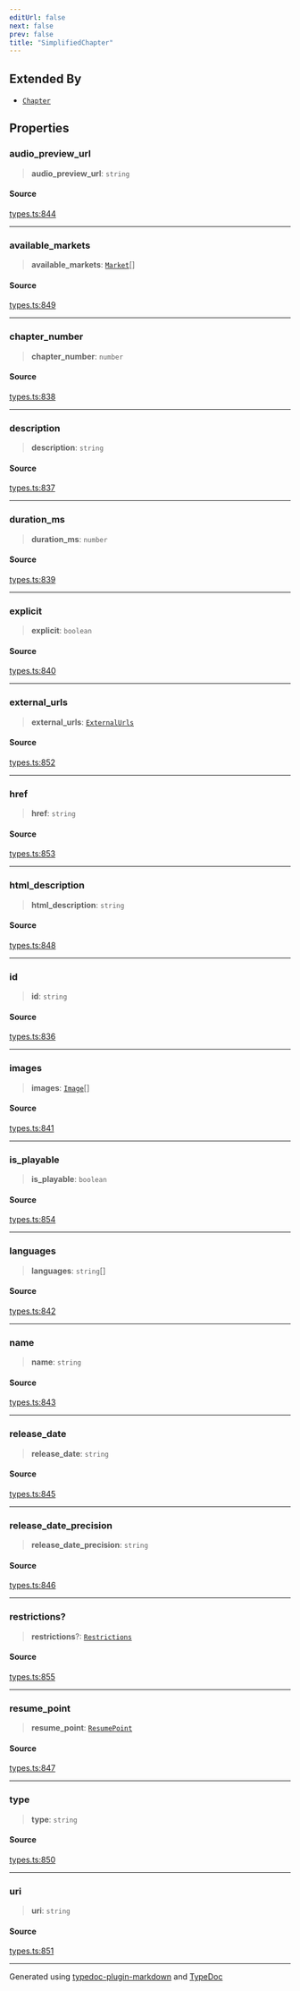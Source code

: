 ```yaml
---
editUrl: false
next: false
prev: false
title: "SimplifiedChapter"
---
```


## Extended By

- [`Chapter`](/api/interfaces/chapter/)

## Properties

### audio\_preview\_url

> **audio\_preview\_url**: `string`

#### Source

[types.ts:844](https://github.com/fostertheweb/spotify-web-sdk/blob/9d7441b/src/types.ts#L844)

***

### available\_markets

> **available\_markets**: [`Market`](/api/type-aliases/market/)[]

#### Source

[types.ts:849](https://github.com/fostertheweb/spotify-web-sdk/blob/9d7441b/src/types.ts#L849)

***

### chapter\_number

> **chapter\_number**: `number`

#### Source

[types.ts:838](https://github.com/fostertheweb/spotify-web-sdk/blob/9d7441b/src/types.ts#L838)

***

### description

> **description**: `string`

#### Source

[types.ts:837](https://github.com/fostertheweb/spotify-web-sdk/blob/9d7441b/src/types.ts#L837)

***

### duration\_ms

> **duration\_ms**: `number`

#### Source

[types.ts:839](https://github.com/fostertheweb/spotify-web-sdk/blob/9d7441b/src/types.ts#L839)

***

### explicit

> **explicit**: `boolean`

#### Source

[types.ts:840](https://github.com/fostertheweb/spotify-web-sdk/blob/9d7441b/src/types.ts#L840)

***

### external\_urls

> **external\_urls**: [`ExternalUrls`](/api/interfaces/externalurls/)

#### Source

[types.ts:852](https://github.com/fostertheweb/spotify-web-sdk/blob/9d7441b/src/types.ts#L852)

***

### href

> **href**: `string`

#### Source

[types.ts:853](https://github.com/fostertheweb/spotify-web-sdk/blob/9d7441b/src/types.ts#L853)

***

### html\_description

> **html\_description**: `string`

#### Source

[types.ts:848](https://github.com/fostertheweb/spotify-web-sdk/blob/9d7441b/src/types.ts#L848)

***

### id

> **id**: `string`

#### Source

[types.ts:836](https://github.com/fostertheweb/spotify-web-sdk/blob/9d7441b/src/types.ts#L836)

***

### images

> **images**: [`Image`](/api/interfaces/image/)[]

#### Source

[types.ts:841](https://github.com/fostertheweb/spotify-web-sdk/blob/9d7441b/src/types.ts#L841)

***

### is\_playable

> **is\_playable**: `boolean`

#### Source

[types.ts:854](https://github.com/fostertheweb/spotify-web-sdk/blob/9d7441b/src/types.ts#L854)

***

### languages

> **languages**: `string`[]

#### Source

[types.ts:842](https://github.com/fostertheweb/spotify-web-sdk/blob/9d7441b/src/types.ts#L842)

***

### name

> **name**: `string`

#### Source

[types.ts:843](https://github.com/fostertheweb/spotify-web-sdk/blob/9d7441b/src/types.ts#L843)

***

### release\_date

> **release\_date**: `string`

#### Source

[types.ts:845](https://github.com/fostertheweb/spotify-web-sdk/blob/9d7441b/src/types.ts#L845)

***

### release\_date\_precision

> **release\_date\_precision**: `string`

#### Source

[types.ts:846](https://github.com/fostertheweb/spotify-web-sdk/blob/9d7441b/src/types.ts#L846)

***

### restrictions?

> **restrictions**?: [`Restrictions`](/api/interfaces/restrictions/)

#### Source

[types.ts:855](https://github.com/fostertheweb/spotify-web-sdk/blob/9d7441b/src/types.ts#L855)

***

### resume\_point

> **resume\_point**: [`ResumePoint`](/api/interfaces/resumepoint/)

#### Source

[types.ts:847](https://github.com/fostertheweb/spotify-web-sdk/blob/9d7441b/src/types.ts#L847)

***

### type

> **type**: `string`

#### Source

[types.ts:850](https://github.com/fostertheweb/spotify-web-sdk/blob/9d7441b/src/types.ts#L850)

***

### uri

> **uri**: `string`

#### Source

[types.ts:851](https://github.com/fostertheweb/spotify-web-sdk/blob/9d7441b/src/types.ts#L851)

***

Generated using [typedoc-plugin-markdown](https://www.npmjs.com/package/typedoc-plugin-markdown) and [TypeDoc](https://typedoc.org/)
